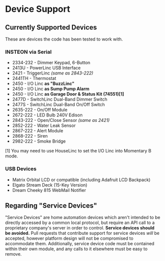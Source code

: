 # Device Support

## Currently Supported Devices ##

These are devices the code has been tested to work with.

### INSTEON via Serial ###

* 2334-232 - Dimmer Keypad, 6-Button
* 2413U - PowerLinc USB Interface
* 2421 - TriggerLinc _(same as 2843-222)_
* 2441TH - Thermostat
* 2450 - I/O Linc **as "BuzzLinc"**
* 2450 - I/O Linc **as Sump Pump Alarm**
* 2450 - I/O Linc **as Garage Door & Status Kit (74551)[1]**
* 2477D - SwitchLinc Dual-Band Dimmer Switch
* 2477S - SwitchLinc Dual-Band On/Off Switch
* 2635-222 - On/Off Module
* 2672-222 - LED Bulb 240V Edison
* 2843-222 - Open/Close Sensor _(same as 2421)_
* 2852-222 - Water Leak Sensor
* 2867-222 - Alert Module
* 2868-222 - Siren
* 2982-222 - Smoke Bridge

[1] You may need to use HouseLinc to set the I/O Linc into Momentary B mode.

### USB Devices ###

* Matrix Orbital LCD or compatible (including Adafruit LCD Backpack)
* Elgato Stream Deck (15-Key Version)
* Dream Cheeky 815 WebMail Notifier

## Regarding "Service Devices" ##

"Service Devices" are home automation devices which aren't intended to be directly accessed by a common local protocol, but require an API call to a proprietary company's server in order to control. **Service devices should be avoided.** Pull requests that contribute support for service devices _will_ be accepted, however platform design will not be compromised to accommodate them. Additionally, service device code must be contained within their own module, and any calls to it elsewhere must be easy to remove.
